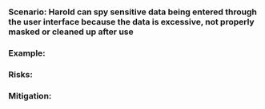 ### Scenario: Harold can spy sensitive data being entered through the user interface because the data is excessive, not properly masked or cleaned up after use

### Example:

### Risks: 

### Mitigation: